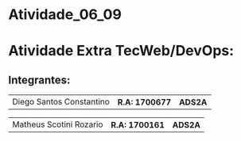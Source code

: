 # Atividade_06_09
<h1>Atividade Extra TecWeb/DevOps: </h1>
<h2>Integrantes:</h2>
<table>
<td>Diego Santos Constantino</td> <th>R.A: 1700677</th> <th>ADS2A</th>
</table>
<table>
<td>Matheus Scotini Rozario</td> <th>R.A: 1700161</th> <th>ADS2A</th>
</table>
